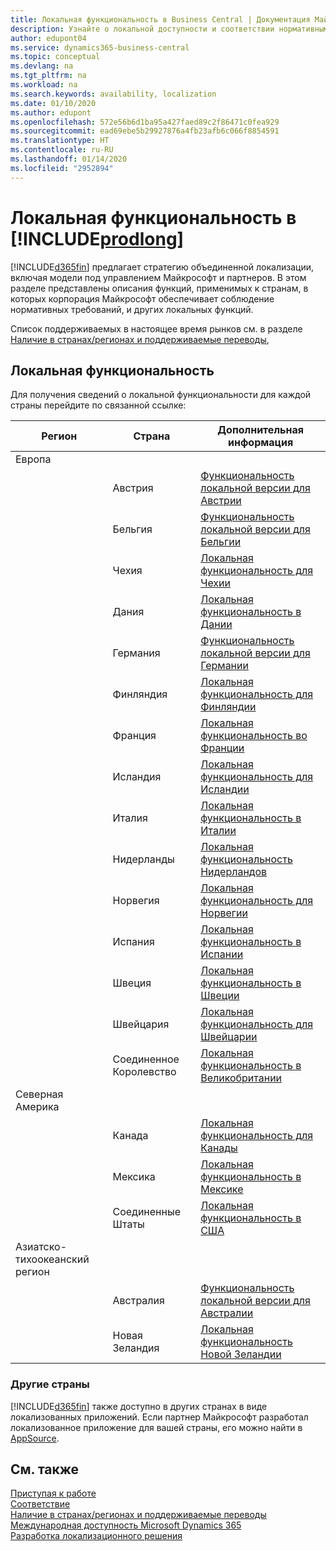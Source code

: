 ```yaml
---
title: Локальная функциональность в Business Central | Документация Майкрософт
description: Узнайте о локальной доступности и соответствии нормативным требованиям приложения Dynamics 365 Business Central.
author: edupont04
ms.service: dynamics365-business-central
ms.topic: conceptual
ms.devlang: na
ms.tgt_pltfrm: na
ms.workload: na
ms.search.keywords: availability, localization
ms.date: 01/10/2020
ms.author: edupont
ms.openlocfilehash: 572e56b6d1ba95a427faed89c2f86471c0fea929
ms.sourcegitcommit: ead69ebe5b29927876a4fb23afb6c066f8854591
ms.translationtype: HT
ms.contentlocale: ru-RU
ms.lasthandoff: 01/14/2020
ms.locfileid: "2952894"
---
```

# <a name="local-functionality-in-includeprodlongincludesprodlongmd"></a>Локальная функциональность в [!INCLUDE[prodlong](includes/prodlong.md)]

[!INCLUDE[d365fin](includes/d365fin_md.md)] предлагает стратегию объединенной локализации, включая модели под управлением Майкрософт и партнеров. В этом разделе представлены описания функций, применимых к странам, в которых корпорация Майкрософт обеспечивает соблюдение нормативных требований, и других локальных функций.  

Список поддерживаемых в настоящее время рынков см. в разделе [Наличие в странах/регионах и поддерживаемые переводы](/dynamics365/business-central/dev-itpro/compliance/apptest-countries-and-translations?toc=/dynamics365/business-central/toc.json),  

## <a name="local-functionality"></a>Локальная функциональность

Для получения сведений о локальной функциональности для каждой страны перейдите по связанной ссылке:

| Регион | Страна | Дополнительная информация |
| --- | --- |--- |
| Европа |  | |
|        | Австрия | [Функциональность локальной версии для Австрии](localfunctionality/austria/austria-local-functionality.md) |
|        | Бельгия | [Функциональность локальной версии для Бельгии](localfunctionality/belgium/belgium-local-functionality.md) |
|        | Чехия | [Локальная функциональность для Чехии](localfunctionality/czech/czech-local-functionality.md) |
|        | Дания | [Локальная функциональность в Дании](localfunctionality/denmark/denmark-local-functionality.md) |
|        | Германия | [Функциональность локальной версии для Германии](localfunctionality/germany/germany-local-functionality.md) |
|        | Финляндия | [Локальная функциональность для Финляндии](localfunctionality/finland/finland-local-functionality.md) |
|        | Франция | [Локальная функциональность во Франции](localfunctionality/france/france-local-functionality.md) |
|        | Исландия | [Локальная функциональность для Исландии](localfunctionality/iceland/iceland-local-functionality.md) |
|        | Италия | [Локальная функциональность в Италии](localfunctionality/italy/italy-local-functionality.md) |
|        | Нидерланды | [Локальная функциональность Нидерландов](localfunctionality/netherlands/netherlands-local-functionality.md) |
|        | Норвегия | [Локальная функциональность для Норвегии](localfunctionality/norway/norway-local-functionality.md) |
|        | Испания | [Локальная функциональность в Испании](localfunctionality/spain/spain-local-functionality.md) |
|        | Швеция | [Локальная функциональность в Швеции](localfunctionality/sweden/sweden-local-functionality.md) |
|        | Швейцария | [Локальная функциональность для Швейцарии](localfunctionality/switzerland/switzerland-local-functionality.md) |
|        | Соединенное Королевство | [Локальная функциональность в Великобритании](localfunctionality/unitedkingdom/united-kingdom-local-functionality.md) |
| Северная Америка |       |  |
|        | Канада|[Локальная функциональность для Канады](localfunctionality/canada/canada-local-functionality.md) |
|        | Мексика | [Локальная функциональность в Мексике](localfunctionality/mexico/mexico-local-functionality.md) |
|        | Соединенные Штаты|[Локальная функциональность в США](localfunctionality/unitedstates/united-states-local-functionality.md) |
| Азиатско-тихоокеанский регион |       |  |
|        | Австралия | [Функциональность локальной версии для Австралии](localfunctionality/australia/australia-local-functionality.md) |
|        | Новая Зеландия | [Локальная функциональность Новой Зеландии](localfunctionality/newzealand/new-zealand-local-functionality.md) |

### <a name="other-countries"></a>Другие страны
[!INCLUDE[d365fin](includes/d365fin_md.md)] также доступно в других странах в виде локализованных приложений. Если партнер Майкрософт разработал локализованное приложение для вашей страны, его можно найти в [AppSource](https://appsource.microsoft.com/product/dynamics-365-business-central/).

## <a name="see-also"></a>См. также
[Приступая к работе](product-get-started.md)  
[Соответствие](compliance/compliance-overview.md)  
[Наличие в странах/регионах и поддерживаемые переводы](/dynamics365/business-central/dev-itpro/compliance/apptest-countries-and-translations?toc=/dynamics365/business-central/toc.json)  
[Международная доступность Microsoft Dynamics 365](/dynamics365/get-started/availability)  
[Разработка локализационного решения](/dynamics365/business-central/dev-itpro/developer/readiness/readiness-develop-localization)  
